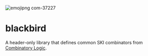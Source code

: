![emojipng com-37227](https://user-images.githubusercontent.com/36027403/177424518-6b725359-d445-4cb9-967b-92b8b3a875d2.png)

# blackbird
A header-only library that defines common SKI combinators from [Combinatory Logic](https://combinatorylogic.com/table.html).
